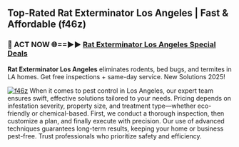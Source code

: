 ## Top-Rated Rat Exterminator Los Angeles | Fast & Affordable (f46z)

<h3>🐜 ACT NOW 🌐==►► <a href="https://tinyurl.com/yc7vsfwc" rel="nofollow">Rat Exterminator Los Angeles Special Deals</a></h3>

**Rat Exterminator Los Angeles** eliminates rodents, bed bugs, and termites in LA homes. Get free inspections + same-day service. New Solutions 2025!

[![f46z](https://i.imgur.com/1VzRXn8.jpeg)](https://tinyurl.com/yc7vsfwc)
When it comes to pest control in Los Angeles, our expert team ensures swift, effective solutions tailored to your needs. Pricing depends on infestation severity, property size, and treatment type—whether eco-friendly or chemical-based. First, we conduct a thorough inspection, then customize a plan, and finally execute with precision. Our use of advanced techniques guarantees long-term results, keeping your home or business pest-free. Trust professionals who prioritize safety and efficiency.